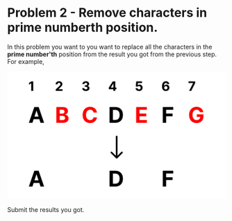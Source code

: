 # Problem 2 - Remove characters in prime numberth position.

In this problem you want to you want to replace all the characters in the **prime number'th** position from the result you got from the previous step. For example,

![Image Loading](https://raw.githubusercontent.com/aswanthabam/Vijnana/images/public/cq/Two-1.png)

Submit the results you got.